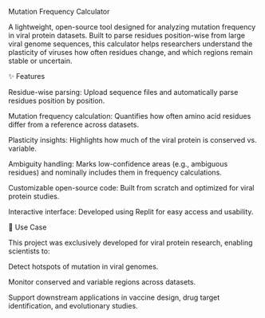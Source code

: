 Mutation Frequency Calculator

A lightweight, open-source tool designed for analyzing mutation frequency in viral protein datasets. Built to parse residues position-wise from large viral genome sequences, this calculator helps researchers understand the plasticity of viruses how often residues change, and which regions remain stable or uncertain.

✨ Features

Residue-wise parsing: Upload sequence files and automatically parse residues position by position.

Mutation frequency calculation: Quantifies how often amino acid residues differ from a reference across datasets.

Plasticity insights: Highlights how much of the viral protein is conserved vs. variable.

Ambiguity handling: Marks low-confidence areas (e.g., ambiguous residues) and nominally includes them in frequency calculations.

Customizable open-source code: Built from scratch and optimized for viral protein studies.

Interactive interface: Developed using Replit
 for easy access and usability.

🔬 Use Case

This project was exclusively developed for viral protein research, enabling scientists to:

Detect hotspots of mutation in viral genomes.

Monitor conserved and variable regions across datasets.

Support downstream applications in vaccine design, drug target identification, and evolutionary studies.
